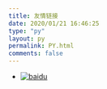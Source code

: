 ```yaml
---
title: 友情链接
date: 2020/01/21 16:46:25
type: "py"
layout: py
permalink: PY.html
comments: false
---
```


- [![baidu](https://www.baidu.com/img/baidu_resultlogo@2.png)](https://www.baidu.com/ "有问题找百度！")